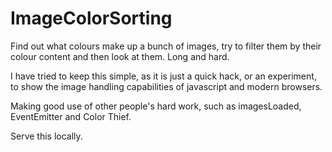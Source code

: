 ImageColorSorting
=================

Find out what colours make up a bunch of images, try to filter them by their colour content and then look at them. Long and hard.

I have tried to keep this simple, as it is just a quick hack, or an experiment, to show the image handling capabilities of javascript and modern browsers.

Making good use of other people's hard work, such as imagesLoaded, EventEmitter and Color Thief.

Serve this locally.
